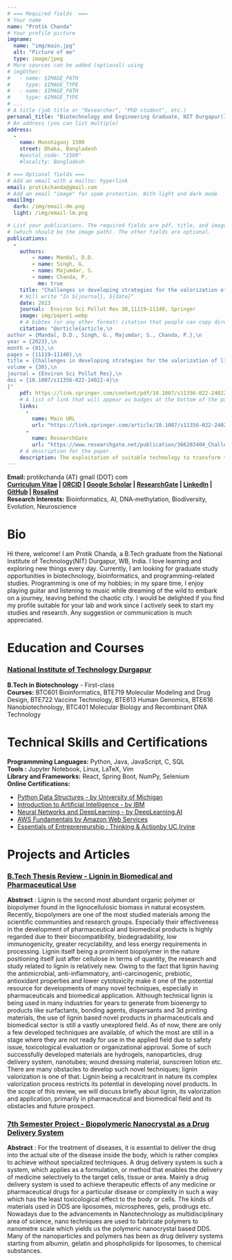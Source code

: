 ```yaml
---
# === Required fields  ===
# Your name 
name: "Protik Chanda"
# Your profile picture
imgname: 
  name: "img/main.jpg"
  alt: "Picture of me"
  type: image/jpeg
# More sources can be added (optional) using 
# imgOther:
#   - name: $IMAGE_PATH
#     type: $IMAGE_TYPE
#   - name: $IMAGE_PATH
#     type: $IMAGE_TYPE
# ...
# A title (job title or "Researcher", "PhD student", etc.)
personal_title: "Biotechnology and Engineering Graduate, NIT Durgapur(India)"
# An address (you can list multiple)
address: 
  - 
    name: Munshiganj 1500
    street: Dhaka, Bangladesh
    #postal_code: "1500"
    #locality: Bangladesh

# === Optional fields ===
# Add an email with a mailto: hyperlink
email: protikchanda@gmail.com
# Add an email "image" for spam protection. With light and dark mode
emailImg: 
  dark: /img/email-dm.png
  light: /img/email-lm.png

# List your publications. The required fields are pdf, title, and image 
# (which should be the image path). The other fields are optional.
publications:
  - 
    authors:
        - name: Mandal, D.D.
        - name: Singh, G.
        - name: Majumdar, S.
        - name: Chanda, P.
          me: true
    title: "Challenges in developing strategies for the valorization of lignin—a major pollutant of the paper mill industry"
    # Will write "In ${journal}, ${date}"
    date: 2023
    journal:  Environ Sci Pollut Res 30,11119–11140, Springer
    image: img/paper1.webp
    # A bibtex (or any other format) citation that people can copy directly from the website.
    citation: "@article{article,\n
author = {Mandal, D.D., Singh, G., Majumdar, S., Chanda, P.},\n
year = {2023},\n
month = {01},\n
pages = {11119–11140},\n
title = {Challenges in developing strategies for the valorization of lignin—a major pollutant of the paper mill industry},\n
volume = {30},\n
journal = {Environ Sci Pollut Res},\n
doi = {10.1007/s11356-022-24022-4}\n
}"
    pdf: https://link.springer.com/content/pdf/10.1007/s11356-022-24022-4.pdf
    # A list of link that will appear as badges at the bottom of the publication.
    links:
      -
        name: Main URL
        url: "https://link.springer.com/article/10.1007/s11356-022-24022-4"
      -
        name: ResearchGate
        url: "https://www.researchgate.net/publication/366203404_Challenges_in_developing_strategies_for_the_valorization_of_lignin-a_major_pollutant_of_the_paper_mill_industry"
    # A description for the paper.
    description: The exploitation of suitable technology to transform the wastes from pulp and paper industries (PPI) to value-added products is vital from an environmental and socio-economic point of view. As the volume and complexity of sludge and wastewater increase in a rapidly urbanizing world, the challenge of maintaining efficient wastewater treatment in a cost-effective and environmentally friendly manner must be met. Sludge management and disposal are significant problems associated with wastewater treatment plants. Applying the biorefinery concept is necessary for PPI from an environmental point of view and because of the piles of valuables contained therein in the form of waste. This review discusses current trends and challenges in wastewater management and the bio-valorization of paper mills. Lignin has been highlighted as a critical component for generating valuables, and its recovery prospects from solid and liquid PPI waste have been suggested.
---
```

**Email:** protikchanda (AT) gmail (DOT) com\
**[Curriculum Vitae](https://drive.google.com/file/d/1gNQBCJQUtrBKERx0zAblogbKMrF9fty6/view?usp=sharing) | [ORCID](https://orcid.org/0009-0008-7990-8033) | [Google Scholar](https://scholar.google.com/citations?user=f2kTenwAAAAJ&hl=en) | [ResearchGate](https://www.researchgate.net/profile/Protik-Chanda) | [LinkedIn](https://www.linkedin.com/in/protikchanda) | [GitHub](https://github.com/piedpipr) | [Rosalind](https://rosalind.info/users/protik/)**\
**Research Interests:** Bioinformatics, AI, DNA-methylation, Biodiversity, Evolution, Neuroscience
# Bio
Hi there, welcome! I am Protik Chanda, a B.Tech graduate from the National Institute of Technology(NIT) Durgapur, WB, India. I love learning and exploring new things every day. Currently, I am looking for graduate study opportunities in biotechnology, bioinformatics, and programming-related studies. Programming is one of my hobbies; in my spare time, I enjoy playing guitar and listening to music while dreaming of the wild to embark on a journey, leaving behind the chaotic city. I would be delighted if you find my profile suitable for your lab and work since I actively seek to start my studies and research. Any suggestion or communication is much appreciated.
# Education and Courses
### [National Institute of Technology Durgapur](https://nitdgp.ac.in/)
 **B.Tech in Biotechnology** - First-class\
 **Courses:**
 BTC601 Bioinformatics, BTE719 Molecular Modeling and Drug
Design, BTE722 Vaccine Technology, BTE613 Human Genomics, BTE616 Nanobiotechnology, BTC401 Molecular Biology and Recombinant DNA Technology
# Technical Skills and Certifications
**Programmming Languages:** Python, Java, JavaScript, C, SQL\
**Tools :** Jupyter Notebook, Linux, LaTeX, Vim\
**Library and Frameworks:** React, Spring Boot, NumPy, Selenium\
**Online Certifications:** 
 - [Python Data Structures - by University of Michigan](https://www.coursera.org/account/accomplishments/records/9662RLFWSSS9)
 - [Introduction to Artificial Intelligence - by IBM](https://www.coursera.org/account/accomplishments/records/C9PZHVQ89FL7)
 - [Neural Networks and DeepLearning - by DeepLearning.AI](https://www.coursera.org/account/accomplishments/records/G6S6A979UDUT)
 - [AWS Fundamentals by Amazon Web Services](https://www.coursera.org/account/accomplishments/records/SD2E9T4X5SCY)
 - [Essentials of Entrepreneurship : Thinking & Actionby UC,Irvine](https://www.coursera.org/account/accomplishments/verify/6GREFSRV2A8S)
# Projects and Articles
 ### [B.Tech Thesis Review - Lignin in Biomedical and Pharmaceutical Use](https://drive.google.com/drive/folders/1mroOKWDQP8z2U18yYhP9iOna-8kEUY-y)
 **Abstract** : Lignin is the second most abundant organic polymer or biopolymer found in the
lignocellulosic biomass in natural ecosystem. Recently, biopolymers are one of the most
studied materials among the scientific communities and research groups. Especially their
effectiveness in the development of pharmaceutical and biomedical products is highly
regarded due to their biocompatibility, biodegradability, low immunogenicity, greater
recyclability, and less energy requirements in processing. Lignin itself being a prominent
biopolymer in the nature positioning itself just after cellulose in terms of quantity, the research
and study related to lignin is relatively new. Owing to the fact that lignin having the
antimicrobial, anti-inflammatory, anti-carcinogenic, prebiotic, antioxidant properties and
lower cytotoxicity make it one of the potential resource for developments of many novel
techniques, especially in pharmaceuticals and biomedical application. Although technical
lignin is being used in many industries for years to generate from bioenergy to products like
surfactants, bonding agents, dispersants and 3d printing materials, the use of lignin based
novel products in pharmaceuticals and biomedical sector is still a vastly unexplored field. As
of now, there are only a few developed techniques are available, of which the most are still in
a stage where they are not ready for use in the applied field due to safety issue, toxicological
evaluation or organizational approval. Some of such successfully developed materials are
hydrogels, nanoparticles, drug delivery system, nanotubes; wound dressing material,
sunscreen lotion etc. There are many obstacles to develop such novel techniques; lignin
valorization is one of that. Lignin being a recalcitrant in nature its complex valorization
process restricts its potential in developing novel products. In the scope of this review, we will
discuss briefly about lignin, its valorization and application, primarily in pharmaceutical and
biomedical field and its obstacles and future prospect.
 ### [7th Semester Project - Biopolymeric Nanocrystal as a Drug Delivery System](https://drive.google.com/drive/folders/1QJQa-bRiZDR2NDhTGOEMRAiwn_civFmX)
**Abstract** : For the treatment of diseases, it is essential to deliver the drug into the actual site of the disease
inside the body, which is rather complex to achieve without specialized techniques. A drug delivery
system is such a system, which applies as a formulation, or method that enables the delivery of
medicine selectively to the target cells, tissue or area. Mainly a drug delivery system is used to
achieve therapeutic effects of any medicine or pharmaceutical drugs for a particular disease or
complexity in such a way which has the least toxicological effect to the body or cells. The kinds of
materials used in DDS are liposomes, microspheres, gels, prodrugs etc. Nowadays due to the
advancements in Nanotechnology as multidisciplinary area of science, nano techniques are used to
fabricate polymers to nanometre scale which yields us the polymeric nanocrystal based DDS. Many
of the nanoparticles and polymers has been as drug delivery systems starting from albumin, gelatin
and phospholipids for liposomes, to chemical substances.
